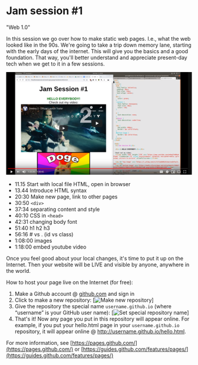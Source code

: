 # Jam session #1
"Web 1.0" 

In this session we go over how to make static web pages. I.e., what the web looked like in the 90s. 
We're going to take a trip down memory lane, starting with the early days of the internet. 
This will give you the basics and a good foundation. 
That way, you'll better understand and appreciate present-day tech when we get to it in a few sessions.


[![Jam Session #1](1-static-html-css.PNG)](https://www.youtube.com/watch?v=jgw1XBNY5Ko)


- 11.15 Start with local file HTML, open in browser 
- 13.44 Introduce HTML syntax
- 20:30 Make new page, link to other pages
- 30:50 `<div>`
- 37:34 separating content and style
- 40:10 CSS in `<head>`
- 42:31 changing body font
- 51:40 h1 h2 h3
- 56:16 # vs . (id vs class)
- 1:08:00 images
- 1:18:00 embed youtube video


Once you feel good about your local changes, it's time to put it up on the Internet. Then your website will be LIVE and visible by anyone, anywhere in the world.


How to host your page live on the Internet (for free):
1. Make a Github account @ [github.com](https://github.com/) and sign in
2. Click to make a new repository:
   [![Make new repository](https://guides.github.com/features/pages/create-new-repo-button.png)]
3. Give the repository the special name `username.github.io` (where “username” is your GitHub user name):
  [![Set special repository name](https://guides.github.com/features/pages/create-new-repo-screen.png)]
4. That's it! Now any page you put in this repository will appear online. 
    For example, if you put your hello.html page in your `username.github.io` repository, it will appear online @ http://username.github.io/hello.html. 
    
For more information, see [https://pages.github.com/](https://pages.github.com/) or [https://guides.github.com/features/pages/](https://guides.github.com/features/pages/)
   
